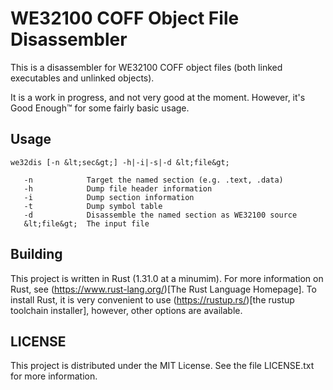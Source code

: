 # WE32100 COFF Object File Disassembler

This is a disassembler for WE32100 COFF object files (both linked
executables and unlinked objects).

It is a work in progress, and not very good at the moment. However,
it's Good Enough&trade; for some fairly basic usage.

## Usage

```
we32dis [-n &lt;sec&gt;] -h|-i|-s|-d &lt;file&gt;

   -n            Target the named section (e.g. .text, .data)
   -h            Dump file header information
   -i            Dump section information
   -t            Dump symbol table
   -d            Disassemble the named section as WE32100 source
   &lt;file&gt;  The input file
```
## Building

This project is written in Rust (1.31.0 at a minumim). For more
information on Rust, see (https://www.rust-lang.org/)[The Rust Language Homepage].
To install Rust, it is very convenient to use (https://rustup.rs/)[the rustup toolchain installer],
however, other options are available.

## LICENSE

This project is distributed under the MIT License. See the file
LICENSE.txt for more information.

